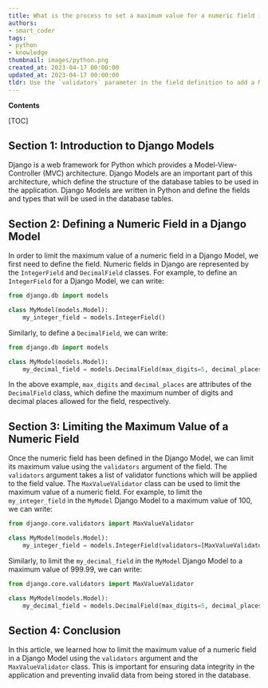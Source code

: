 ```yaml
---
title: What is the process to set a maximum value for a numeric field in a django model?
authors:
- smart_coder
tags:
- python
- knowledge
thumbnail: images/python.png
created_at: 2023-04-17 00:00:00
updated_at: 2023-04-17 00:00:00
tldr: Use the `validators` parameter in the field definition to add a MaxValueValidator with the desired maximum value.
---
```


**Contents**

[TOC]

## Section 1: Introduction to Django Models

Django is a web framework for Python which provides a Model-View-Controller (MVC) architecture. Django Models are an important part of this architecture, which define the structure of the database tables to be used in the application. Django Models are written in Python and define the fields and types that will be used in the database tables. 

## Section 2: Defining a Numeric Field in a Django Model

In order to limit the maximum value of a numeric field in a Django Model, we first need to define the field. Numeric fields in Django are represented by the `IntegerField` and `DecimalField` classes. For example, to define an `IntegerField` for a Django Model, we can write:

```python
from django.db import models

class MyModel(models.Model):
    my_integer_field = models.IntegerField()
```

Similarly, to define a `DecimalField`, we can write:

```python
from django.db import models

class MyModel(models.Model):
    my_decimal_field = models.DecimalField(max_digits=5, decimal_places=2)
```

In the above example, `max_digits` and `decimal_places` are attributes of the `DecimalField` class, which define the maximum number of digits and decimal places allowed for the field, respectively.

## Section 3: Limiting the Maximum Value of a Numeric Field

Once the numeric field has been defined in the Django Model, we can limit its maximum value using the `validators` argument of the field. The `validators` argument takes a list of validator functions which will be applied to the field value. The `MaxValueValidator` class can be used to limit the maximum value of a numeric field. For example, to limit the `my_integer_field` in the `MyModel` Django Model to a maximum value of 100, we can write:

```python
from django.core.validators import MaxValueValidator

class MyModel(models.Model):
    my_integer_field = models.IntegerField(validators=[MaxValueValidator(100)])
```

Similarly, to limit the `my_decimal_field` in the `MyModel` Django Model to a maximum value of 999.99, we can write:

```python
from django.core.validators import MaxValueValidator

class MyModel(models.Model):
    my_decimal_field = models.DecimalField(max_digits=5, decimal_places=2, validators=[MaxValueValidator(999.99)])
```

## Section 4: Conclusion

In this article, we learned how to limit the maximum value of a numeric field in a Django Model using the `validators` argument and the `MaxValueValidator` class. This is important for ensuring data integrity in the application and preventing invalid data from being stored in the database.
